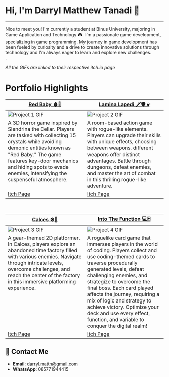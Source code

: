# Hi, I'm Darryl Matthew Tanadi 👋
---
Nice to meet you! I'm currently a student at Binus University, majoring in Game Application and Technology 🎮. 
I’m a passionate game development, specializing in game programming. My journey in game development has been fueled by curiosity and a drive to create innovative solutions through technology and I'm always eager to learn and explore new challenges.</br>
.

*All the GIFs are linked to their respective itch.io page*

# Portfolio Highlights
<table width="100%">
  <thead>
    <tr>
      <th width="50%"><a href="https://bebekapi.itch.io/red-baby"> Red Baby 🩸👶</a></th>
      <th width="50%"><a href="https://bgdc.itch.io/game-kelompok-2">Lamina Lapedi 🗡️🛡️ 💀</a></th>
    </tr>
  </thead>
  <tbody>
    <tr>
      <td><img src="https://your-image-link.gif" alt="Project 1 GIF"/></td>
      <td><img src="https://your-image-link.gif" alt="Project 2 GIF"/></td>
    </tr>
    <tr>
      <td valign="text-top">A 3D horror game inspired by Slendrina the Cellar.
Players are tasked with collecting 15 crystals while avoiding demonic entities known as "Red Baby." The game features key-door mechanics and hiding spots to evade enemies, intensifying the suspenseful atmosphere.</td>
      <td valign="text-top">A room-based action game with rogue-like elements.
Players can upgrade their skills with unique effects, choosing between weapons. different weapons offer distinct advantages. Battle through dungeons, defeat enemies, and master the art of combat in this thrilling rogue-like adventure.</td>
    </tr>
    <tr>
      <td><a href="https://bebekapi.itch.io/red-baby">Itch Page</a></td>
      <td><a href="https://bgdc.itch.io/game-kelompok-2">Itch Page</a></td>
    </tr>
  </tbody>
</table>

<br>

<table width="100%">
  <thead>
    <tr>
      <th width="50%"><a href="https://bgdc.itch.io/calces">Calces ⚙️🦿</a></th>
      <th width="50%"><a href="https://bgdc.itch.io/into-the-function">Into The Function 💻🃏</a></th>
    </tr>
  </thead>
  <tbody>
    <tr>
      <td><img src="https://your-image-link.gif" alt="Project 3 GIF"/></td>
      <td><img src="https://your-image-link.gif" alt="Project 4 GIF"/></td>
    </tr>
    <tr>
      <td valign="text-top">A gear-themed 2D platformer.
In Calces, players explore an abandoned time factory filled with various enemies. Navigate through intricate levels, overcome challenges, and reach the center of the factory in this immersive platforming experience.</td>
      <td valign="text-top">A roguelike card game that immerses players in the world of coding.
Players collect and use coding-themed cards to traverse procedurally generated levels, defeat challenging enemies, and strategize to overcome the final boss. Each card played affects the journey, requiring a mix of logic and strategy to achieve victory. Optimize your deck and use every effect, function, and variable to conquer the digital realm!</td>
    </tr>
    <tr>
      <td><a href="https://bgdc.itch.io/calces">Itch Page</a></td>
      <td><a href="https://bgdc.itch.io/into-the-function">Itch Page</a></td>
    </tr>
  </tbody>
</table>



## 📩 Contact Me
- **Email**: darryl.matth@gmail.com
- **WhatsApp**: 085771944415
